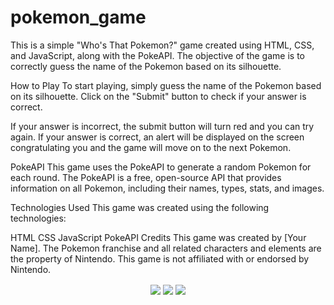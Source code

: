 # pokemon_game
This is a simple "Who's That Pokemon?" game created using HTML, CSS, and JavaScript, along with the PokeAPI. The objective of the game is to correctly guess the name of the Pokemon based on its silhouette.

How to Play
To start playing, simply guess the name of the Pokemon based on its silhouette. Click on the "Submit" button to check if your answer is correct.

If your answer is incorrect, the submit button will turn red and you can try again. If your answer is correct, an alert will be displayed on the screen congratulating you and the game will move on to the next Pokemon.

PokeAPI
This game uses the PokeAPI to generate a random Pokemon for each round. The PokeAPI is a free, open-source API that provides information on all Pokemon, including their names, types, stats, and images.

Technologies Used
This game was created using the following technologies:

HTML
CSS
JavaScript
PokeAPI
Credits
This game was created by [Your Name]. The Pokemon franchise and all related characters and elements are the property of Nintendo. This game is not affiliated with or endorsed by Nintendo.





<p align="center">
  <img align="center" src="https://user-images.githubusercontent.com/115791998/226080814-893519f9-902c-4456-9f7d-34e8c1e9406e.png">
  <img align="center" src="https://user-images.githubusercontent.com/115791998/226080865-9b671176-d4f5-48cf-bd5e-198dff49be19.png">
  <img align="center" src="https://user-images.githubusercontent.com/115791998/226080917-1ee3d189-e41e-4866-923c-0ed18ad881dd.png">
</p>

